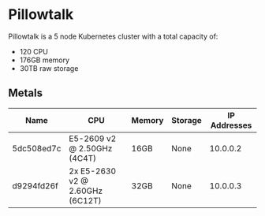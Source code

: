 # Pillowtalk

Pillowtalk is a 5 node Kubernetes cluster with a total capacity of:
- 120 CPU
- 176GB memory
- 30TB raw storage

## Metals
| Name       | CPU                             | Memory | Storage | IP Addresses |
| ---------- | ------------------------------- | ------ | ------- | ------------ |
| 5dc508ed7c | E5-2609 v2 @ 2.50GHz (4C4T)     | 16GB   | None    | 10.0.0.2     |
| d9294fd26f | 2x E5-2630 v2 @ 2.60GHz (6C12T) | 32GB   | None    | 10.0.0.3     |

